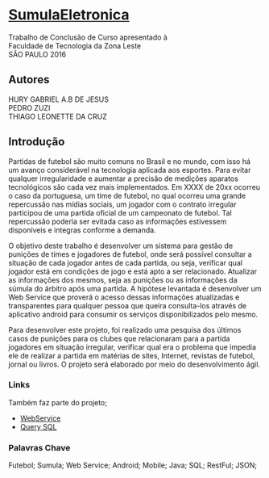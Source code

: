 # [SumulaEletronica](https://github.com/BlueTub/SumulaEletronica)

Trabalho de Conclusão de Curso apresentado à <br>
Faculdade de Tecnologia da Zona Leste<br>
SÃO PAULO 2016

## Autores

HURY GABRIEL A.B DE JESUS<br>
PEDRO ZUZI<br>
THIAGO LEONETTE DA CRUZ<br>


## Introdução

Partidas de futebol são muito comuns no Brasil e no mundo, com isso há um avanço considerável na tecnologia aplicada aos esportes. Para evitar qualquer irregularidade e aumentar a precisão de medições aparatos tecnológicos são cada vez mais implementados. Em XXXX de 20xx ocorreu o caso da portuguesa, um time de futebol, no qual ocorreu uma grande repercussão nas mídias sociais, um jogador com o contrato irregular participou de uma partida oficial de um campeonato de futebol. Tal repercussão poderia ser evitada caso as informações estivessem disponíveis e integras conforme a demanda.

O objetivo deste trabalho é desenvolver um sistema para gestão de punições de times e jogadores de futebol, onde será possível consultar a situação de cada jogador antes de cada partida, ou seja, verificar qual jogador está em condições de jogo e está apto a ser relacionado. Atualizar as informações dos mesmos, seja as punições ou as informações da súmula do árbitro após uma partida. 
A hipótese levantada é desenvolver um Web Service que proverá o acesso dessas informações atualizadas e transparentes para qualquer pessoa que queira consulta-los através de aplicativo android para consumir os serviços disponibilizados pelo mesmo.

Para desenvolver este projeto, foi realizado uma pesquisa dos últimos casos de punições para os clubes que relacionaram para a partida jogadores em situação irregular, verificar qual era o problema que impedia ele de realizar a partida em matérias de sites, Internet, revistas de futebol, jornal ou livros. O projeto será elaborado por meio do desenvolvimento ágil.


### Links

Também faz parte do projeto; <br>
* [WebService](https://github.com/BlueTub/RestFul)<br>
* [Query SQL](https://github.com/BlueTub/RestFul/blob/master/SQL/sumulaDB.sql)<br>

### Palavras Chave

Futebol; Sumula; Web Service; Android; Mobile; Java; SQL; RestFul; JSON;


    
